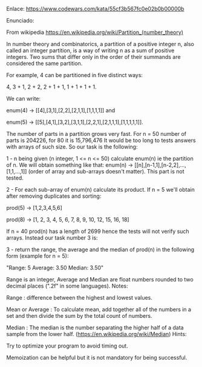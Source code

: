 Enlace: https://www.codewars.com/kata/55cf3b567fc0e02b0b00000b

Enunciado:

From wikipedia https://en.wikipedia.org/wiki/Partition_(number_theory)

In number theory and combinatorics, a partition of a positive integer n, also called an integer partition, is a way of writing n as a sum of positive integers. Two sums that differ only in the order of their summands are considered the same partition.

For example, 4 can be partitioned in five distinct ways:

4, 3 + 1, 2 + 2, 2 + 1 + 1, 1 + 1 + 1 + 1.

We can write:

enum(4) -> [[4],[3,1],[2,2],[2,1,1],[1,1,1,1]] and

enum(5) -> [[5],[4,1],[3,2],[3,1,1],[2,2,1],[2,1,1,1],[1,1,1,1,1]].

The number of parts in a partition grows very fast. For n = 50 number of parts is 204226, for 80 it is 15,796,476 It would be too long to tests answers with arrays of such size. So our task is the following:

1 - n being given (n integer, 1 <= n <= 50) calculate enum(n) ie the partition of n. We will obtain something like that:
enum(n) -> [[n],[n-1,1],[n-2,2],...,[1,1,...,1]] (order of array and sub-arrays doesn't matter). This part is not tested.

2 - For each sub-array of enum(n) calculate its product. If n = 5 we'll obtain after removing duplicates and sorting:

prod(5) -> [1,2,3,4,5,6]

prod(8) -> [1, 2, 3, 4, 5, 6, 7, 8, 9, 10, 12, 15, 16, 18]

If n = 40 prod(n) has a length of 2699 hence the tests will not verify such arrays. Instead our task number 3 is:

3 - return the range, the average and the median of prod(n) in the following form (example for n = 5):

"Range: 5 Average: 3.50 Median: 3.50"

Range is an integer, Average and Median are float numbers rounded to two decimal places (".2f" in some languages).
Notes:

Range : difference between the highest and lowest values.

Mean or Average : To calculate mean, add together all of the numbers in a set and then divide the sum by the total count of numbers.

Median : The median is the number separating the higher half of a data sample from the lower half. (https://en.wikipedia.org/wiki/Median)
Hints:

Try to optimize your program to avoid timing out.

Memoization can be helpful but it is not mandatory for being successful.